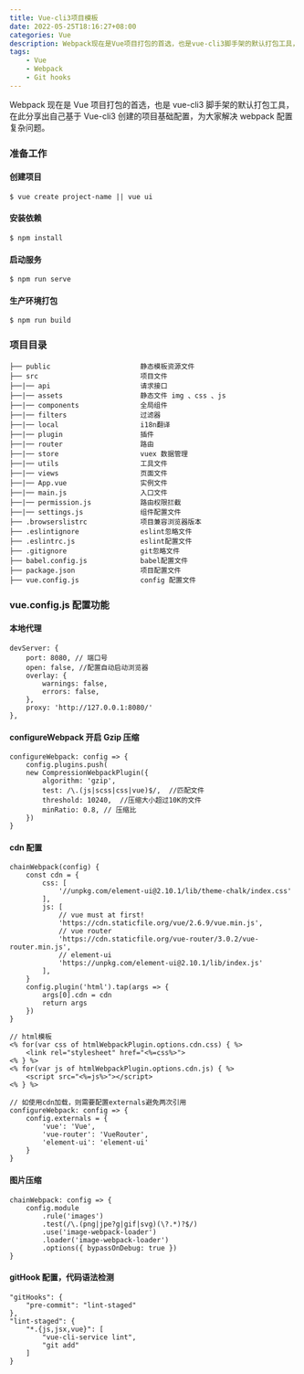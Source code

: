 ```yaml
---
title: Vue-cli3项目模板
date: 2022-05-25T18:16:27+08:00
categories: Vue
description: Webpack现在是Vue项目打包的首选，也是vue-cli3脚手架的默认打包工具，在此分享出自己基于Vue-cli3创建的项目基础配置，为大家解决webpack配置复杂问题。
tags:
    - Vue
    - Webpack
    - Git hooks
---
```


Webpack 现在是 Vue 项目打包的首选，也是 vue-cli3 脚手架的默认打包工具，在此分享出自己基于 Vue-cli3 创建的项目基础配置，为大家解决 webpack 配置复杂问题。

### 准备工作

#### 创建项目

```
$ vue create project-name || vue ui
```

#### 安装依赖

```
$ npm install
```

#### 启动服务

```
$ npm run serve
```

#### 生产环境打包

```
$ npm run build
```

<!--more-->

### 项目目录

    ├── public                      静态模板资源文件
    ├── src                         项目文件
    ├──|── api                      请求接口
    ├──|── assets                   静态文件 img 、css 、js
    ├──|── components               全局组件
    ├──|── filters                  过滤器
    ├──|── local                    i18n翻译
    ├──|── plugin                   插件
    ├──|── router                   路由
    ├──|── store                    vuex 数据管理
    ├──|── utils                    工具文件
    ├──|── views                    页面文件
    ├──|── App.vue                  实例文件
    ├──|── main.js                  入口文件
    ├──|── permission.js            路由权限拦截
    ├──|── settings.js              组件配置文件
    ├── .browserslistrc             项目兼容浏览器版本
    ├── .eslintignore               eslint忽略文件
    ├── .eslintrc.js                eslint配置文件
    ├── .gitignore                  git忽略文件
    ├── babel.config.js             babel配置文件
    ├── package.json                项目配置文件
    ├── vue.config.js               config 配置文件

### vue.config.js 配置功能

#### 本地代理

```
devServer: {
    port: 8080, // 端口号
    open: false, //配置自动启动浏览器
    overlay: {
        warnings: false,
        errors: false,
    },
    proxy: 'http://127.0.0.1:8080/'
},
```

#### configureWebpack 开启 Gzip 压缩

```
configureWebpack: config => {
    config.plugins.push(
    new CompressionWebpackPlugin({
        algorithm: 'gzip',
        test: /\.(js|scss|css|vue)$/,  //匹配文件
        threshold: 10240,  //压缩大小超过10K的文件
        minRatio: 0.8, // 压缩比
    })
}
```

#### cdn 配置

```
chainWebpack(config) {
    const cdn = {
        css: [
            '//unpkg.com/element-ui@2.10.1/lib/theme-chalk/index.css'
        ],
        js: [
            // vue must at first!
            'https://cdn.staticfile.org/vue/2.6.9/vue.min.js',
            // vue router
            'https://cdn.staticfile.org/vue-router/3.0.2/vue-router.min.js',
            // element-ui
            'https://unpkg.com/element-ui@2.10.1/lib/index.js'
        ],
    }
    config.plugin('html').tap(args => {
        args[0].cdn = cdn
        return args
    })
}

// html模板
<% for(var css of htmlWebpackPlugin.options.cdn.css) { %>
    <link rel="stylesheet" href="<%=css%>">
<% } %>
<% for(var js of htmlWebpackPlugin.options.cdn.js) { %>
    <script src="<%=js%>"></script>
<% } %>

// 如使用cdn加载，则需要配置externals避免两次引用
configureWebpack: config => {
    config.externals = {
        'vue': 'Vue',
        'vue-router': 'VueRouter',
        'element-ui': 'element-ui'
    }
}
```

#### 图片压缩

```
chainWebpack: config => {
	config.module
		.rule('images')
		.test(/\.(png|jpe?g|gif|svg)(\?.*)?$/)
		.use('image-webpack-loader')
		.loader('image-webpack-loader')
		.options({ bypassOnDebug: true })
}
```

#### gitHook 配置，代码语法检测

```
"gitHooks": {
    "pre-commit": "lint-staged"
},
"lint-staged": {
    "*.{js,jsx,vue}": [
        "vue-cli-service lint",
        "git add"
    ]
}
```
